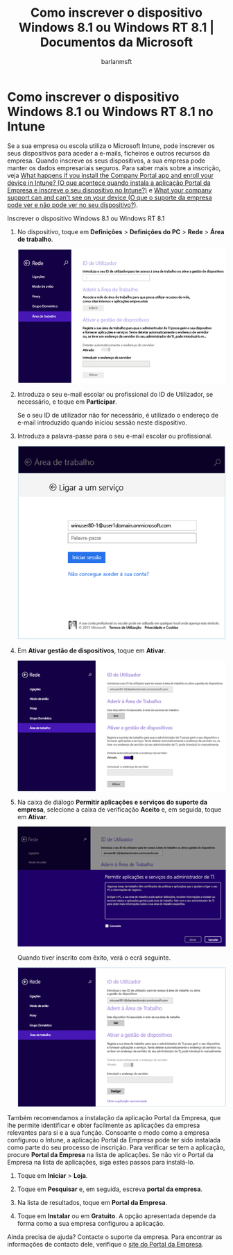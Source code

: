 ﻿---
title: Como inscrever o dispositivo Windows 8.1 ou Windows RT 8.1 | Documentos da Microsoft
description: 
keywords: 
author: barlanmsft
ms.author: barlan
manager: dougeby
ms.date: 01/23/2017
ms.topic: article
ms.prod: 
ms.service: microsoft-intune
ms.technology: 
ms.assetid: 28984f26-1070-4f7a-877c-669a59375c0c
searchScope:
- User help
ROBOTS: 
ms.reviewer: priyar
ms.suite: ems
ms.custom: intune-enduser
ms.openlocfilehash: 28b7d99e285762945b746295688fee5d53209b29
ms.sourcegitcommit: a41ad9988a8c14e6b15123a9ea9bc29ac437a4ce
ms.translationtype: HT
ms.contentlocale: pt-PT
ms.lasthandoff: 01/25/2018
---
# <a name="how-to-enroll-your-windows-81-or-windows-rt-81-device-in-intune"></a>Como inscrever o dispositivo Windows 8.1 ou Windows RT 8.1 no Intune

Se a sua empresa ou escola utiliza o Microsoft Intune, pode inscrever os seus dispositivos para aceder a e-mails, ficheiros e outros recursos da empresa. Quando inscreve os seus dispositivos, a sua empresa pode manter os dados empresariais seguros. Para saber mais sobre a inscrição, veja [What happens if you install the Company Portal app and enroll your device in Intune? (O que acontece quando instala a aplicação Portal da Empresa e inscreve o seu dispositivo no Intune?)](what-happens-if-you-install-the-company-portal-app-and-enroll-your-device-in-intune-windows.md) e [What your company support can and can't see on your device (O que o suporte da empresa pode ver e não pode ver no seu dispositivo?)](what-info-can-your-company-see-when-you-enroll-your-device-in-intune.md).


Inscrever o dispositivo Windows 8.1 ou Windows RT 8.1

1.  No dispositivo, toque em **Definições** &gt; **Definições do PC** &gt; **Rede** &gt; **Área de trabalho**.

    ![nav-to-workplace](./media/W81-1-workplacejoin.png)

2.  Introduza o seu e-mail escolar ou profissional do ID de Utilizador, se necessário, e toque em **Participar**.

    Se o seu ID de utilizador não for necessário, é utilizado o endereço de e-mail introduzido quando iniciou sessão neste dispositivo.

3.  Introduza a palavra-passe para o seu e-mail escolar ou profissional.

    ![type-password](./media/W81-2-workplacesettings_signin.png)

4.  Em **Ativar gestão de dispositivos**, toque em **Ativar**.

    ![turn-on-device-management](./media/W81-3-dev-mgt-turn-on.png)

5.  Na caixa de diálogo **Permitir aplicações e serviços do suporte da empresa**, selecione a caixa de verificação **Aceito** e, em seguida, toque em **Ativar**.

    ![turn-on-allow-apps-services](./media/W81-4-agree-allow-apps-services.png)

    Quando tiver inscrito com êxito, verá o ecrã seguinte.

    ![enrollment-complete](./media/W81-5-enrolled-done.png)

Também recomendamos a instalação da aplicação Portal da Empresa, que lhe permite identificar e obter facilmente as aplicações da empresa relevantes para si e a sua função. Consoante o modo como a empresa configurou o Intune, a aplicação Portal da Empresa pode ter sido instalada como parte do seu processo de inscrição. Para verificar se tem a aplicação, procure **Portal da Empresa** na lista de aplicações. Se não vir o Portal da Empresa na lista de aplicações, siga estes passos para instalá-lo.

1.  Toque em **Iniciar** &gt; **Loja**.

2.  Toque em **Pesquisar** e, em seguida, escreva **portal da empresa**.

3.  Na lista de resultados, toque em **Portal da Empresa**.

4.  Toque em **Instalar** ou em **Gratuito**. A opção apresentada depende da forma como a sua empresa configurou a aplicação.

Ainda precisa de ajuda? Contacte o suporte da empresa. Para encontrar as informações de contacto dele, verifique o [site do Portal da Empresa](https://portal.manage.microsoft.com#HelpDeskDialog).
